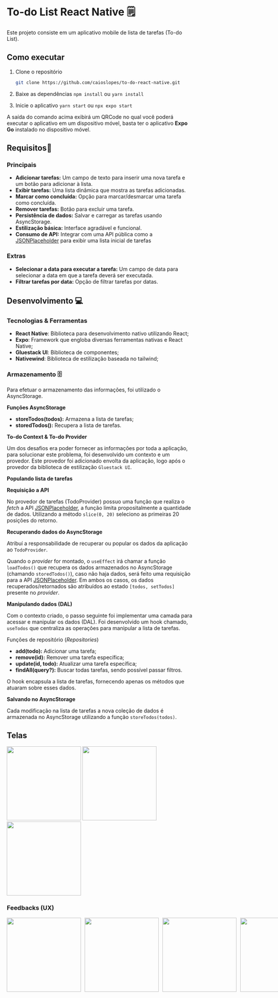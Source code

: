 
# To-do List React Native 🗒

Este projeto consiste em um aplicativo mobile de lista de tarefas (To-do List).

## Como executar

1. Clone o repositório

   ```bash
   git clone https://github.com/caioslopes/to-do-react-native.git
   ```
2. Baixe as dependências
   `npm install` ou `yarn install`

2. Inicie o aplicativo
   `yarn start` ou `npx expo start`

A saída do comando acima exibirá um QRCode no qual você poderá executar o aplicativo em um dispositivo móvel, basta ter o aplicativo **Expo Go** instalado no dispositivo móvel.

## Requisitos📝
### Principais
- **Adicionar tarefas:** Um campo de texto para inserir uma nova tarefa e um botão para adicionar à lista.
- **Exibir tarefas:** Uma lista dinâmica que mostra as tarefas adicionadas.
- **Marcar como concluída:** Opção para marcar/desmarcar uma tarefa como concluída.
- **Remover tarefas:** Botão para excluir uma tarefa.
- **Persistência de dados:** Salvar e carregar as tarefas usando AsyncStorage.
- **Estilização básica:** Interface agradável e funcional.
- **Consumo de API:** Integrar com uma API pública como a [JSONPlaceholder](https://jsonplaceholder.typicode.com/) para exibir uma lista inicial de tarefas
### Extras
- **Selecionar a data para executar a tarefa:** Um campo de data para selecionar a data em que a tarefa deverá ser executada.
- **Filtrar tarefas por data:** Opção de filtrar tarefas por datas.
## Desenvolvimento 💻

### Tecnologias & Ferramentas
- **React Native**: Biblioteca para desenvolvimento nativo utilizando React;
- **Expo**: Framework que engloba diversas ferramentas nativas e React Native;
- **Gluestack UI**: Biblioteca de componentes;
- **Nativewind**: Biblioteca de estilização baseada no tailwind;

### Armazenamento 🗄
Para efetuar o armazenamento das informações, foi utilizado o AsyncStorage.

**Funções AsyncStorage**
- **storeTodos(todos):** Armazena a lista de tarefas;
- **storedTodos():** Recupera a lista de tarefas.

**To-do Context & To-do Provider**

Um dos desafios era poder fornecer as informações por toda a aplicação, para solucionar este problema, foi desenvolvido um contexto e um provedor.
Este provedor foi adicionado envolta da aplicação, logo após o provedor da biblioteca de estilização `Gluestack UI`.

**Populando lista de tarefas**

**Requisição a API**

No provedor de tarefas (TodoProvider) possuo uma função que realiza o *fetch*   a API [JSONPlaceholder](https://jsonplaceholder.typicode.com/), a função limita propositalmente a quantidade de dados. Utilizando a método `slice(0, 20)` seleciono as primeiras 20 posições do retorno.

**Recuperando dados do AsyncStorage**

Atribuí a responsabilidade de recuperar ou popular os dados da aplicação ao `TodoProvider`.

Quando o *provider* for montado, o `useEffect` irá chamar a função `loadTodos()` que recupera os dados armazenados no AsyncStorage (chamando `storedTodos()`), caso não haja dados, será feito uma requisição para a API [JSONPlaceholder](https://jsonplaceholder.typicode.com/).
Em ambos os casos, os dados recuperados/retornados são atribuídos ao estado `[todos, setTodos]` presente no *provider*.

**Manipulando dados (DAL)**

Com o contexto criado, o passo seguinte foi implementar uma camada para acessar e manipular os dados (DAL). Foi desenvolvido um hook chamado, `useTodos` que centraliza as operações para manipular a lista de tarefas.

Funções de repositório (*Repositories*)
- **add(todo):** Adicionar uma tarefa;
- **remove(id):** Remover uma tarefa específica;
- **update(id, todo):** Atualizar uma tarefa específica;
- **findAll(query?):** Buscar todas tarefas, sendo possível passar filtros.

O hook encapsula a lista de tarefas, fornecendo apenas os métodos que atuaram sobre esses dados.

**Salvando no AsyncStorage**

Cada modificação na lista de tarefas a nova coleção de dados é armazenada no AsyncStorage utilizando a função `storeTodos(todos)`.

## Telas

<div>
   <img width="200" src="https://github.com/user-attachments/assets/e46bf8c3-35b9-4bde-98a0-591f8bc27f31" />
   <img width="200" src="https://github.com/user-attachments/assets/bd5d79ca-9d5b-49d3-b7b5-944c7ded6c8f" />
   <img width="200" src="https://github.com/user-attachments/assets/4f5c2bb2-0f7f-4329-a17a-9fffe0e5a4cc" />
</div>

### Feedbacks (UX)

<div style="display: flex; gap: 10px; width: 100%">
   <img width="200" src="https://github.com/user-attachments/assets/19c7a247-b55b-41a8-9199-0b5dd4097dc3" />
   <img width="200" src="https://github.com/user-attachments/assets/2d1409ec-18e5-404e-98b9-a4362ca16d05" />
   <img width="200" src="https://github.com/user-attachments/assets/9a4e7ac8-67ce-4604-884a-1a57f110a58d" />
   <img width="200" src="https://github.com/user-attachments/assets/dba12c8a-dea0-492f-8600-aed19faad0b0" />
   <img width="200" src="https://github.com/user-attachments/assets/2548aaf9-5929-4190-884d-33e1348d2b29" />
   <img width="200" src="https://github.com/user-attachments/assets/7d96e1a8-e38d-4392-934a-9fe0e1841954" />
   <img width="200" src="https://github.com/user-attachments/assets/e15bc75d-801e-49f0-8b59-094d699aee08" />
   <img width="200" src="https://github.com/user-attachments/assets/3266270d-81d2-47dd-b0e0-f246e4ac35c9" />
</div>

